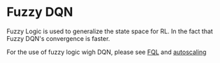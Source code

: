 # Fuzzy DQN
Fuzzy Logic is used to generalize the state space for RL.
In the fact that Fuzzy DQN's convergence is faster.

For the use of fuzzy logic wigh DQN, please see [FQL](https://github.com/doandongnguyen/FQL-Fuzzy-Q-Learning) and [autoscaling](https://github.com/doandongnguyen/autoscaling)
